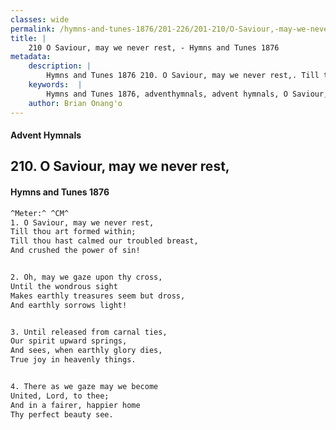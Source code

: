 ```yaml
---
classes: wide
permalink: /hymns-and-tunes-1876/201-226/201-210/O-Saviour,-may-we-never-rest,/
title: |
    210 O Saviour, may we never rest, - Hymns and Tunes 1876
metadata:
    description: |
        Hymns and Tunes 1876 210. O Saviour, may we never rest,. Till thou art formed within; Till thou hast calmed our troubled breast, And crushed the power of sin! 
    keywords:  |
        Hymns and Tunes 1876, adventhymnals, advent hymnals, O Saviour, may we never rest,, Till thou art formed within;, 
    author: Brian Onang'o
---
```


#### Advent Hymnals
## 210. O Saviour, may we never rest,
####  Hymns and Tunes 1876

```txt
^Meter:^ ^CM^
1. O Saviour, may we never rest,
Till thou art formed within;
Till thou hast calmed our troubled breast,
And crushed the power of sin!


2. Oh, may we gaze upon thy cross,
Until the wondrous sight
Makes earthly treasures seem but dross,
And earthly sorrows light!


3. Until released from carnal ties,
Our spirit upward springs,
And sees, when earthly glory dies,
True joy in heavenly things.


4. There as we gaze may we become
United, Lord, to thee;
And in a fairer, happier home
Thy perfect beauty see.
```